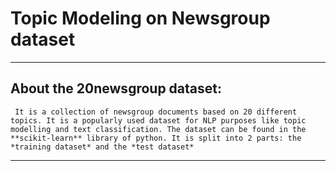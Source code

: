 # Topic Modeling on Newsgroup dataset
---
  ## About the 20newsgroup dataset:
  
     It is a collection of newsgroup documents based on 20 different topics. It is a popularly used dataset for NLP purposes like topic modelling and text classification. The dataset can be found in the **scikit-learn** library of python. It is split into 2 parts: the *training dataset* and the *test dataset* 
---
